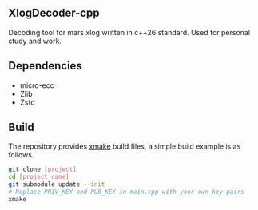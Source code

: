 ## XlogDecoder-cpp
Decoding tool for mars xlog written in c++26 standard. Used for personal study and work.

## Dependencies
+ micro-ecc
+ Zlib
+ Zstd

## Build
The repository provides [xmake](https://xmake.io/#/getting_started) build files, a simple build example is as follows.
```bash
git clone [project]
cd [project_name]
git submodule update --init
# Replace PRIV_KEY and PUB_KEY in main.cpp with your own key pairs
xmake
```
